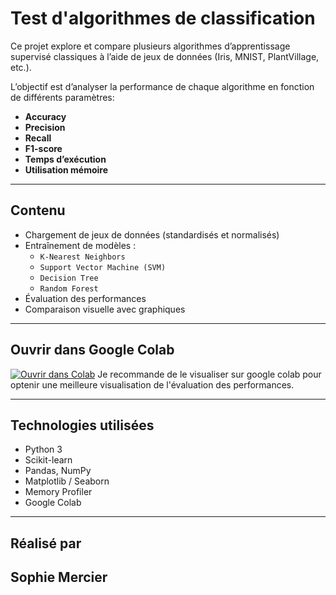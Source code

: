 # Test d'algorithmes de classification

Ce projet explore et compare plusieurs algorithmes d’apprentissage supervisé classiques à l’aide de jeux de données (Iris, MNIST, PlantVillage, etc.).

 L’objectif est d’analyser la performance de chaque algorithme en fonction de différents paramètres:  
- **Accuracy**
- **Precision**
- **Recall**
- **F1-score**
- **Temps d’exécution**
- **Utilisation mémoire**

---

## Contenu

- Chargement de jeux de données (standardisés et normalisés)
- Entraînement de modèles :  
  - `K-Nearest Neighbors`  
  - `Support Vector Machine (SVM)`  
  - `Decision Tree`  
  - `Random Forest`  
- Évaluation des performances
- Comparaison visuelle avec graphiques

---

## Ouvrir dans Google Colab

[![Ouvrir dans Colab](https://colab.research.google.com/assets/colab-badge.svg)](https://colab.research.google.com/drive/1QMA-vseYl89fPgQMO74F95Fxr3CLPAD5)
Je recommande de le visualiser sur google colab pour optenir une meilleure visualisation de l'évaluation des performances.

---

## Technologies utilisées

- Python 3
- Scikit-learn
- Pandas, NumPy
- Matplotlib / Seaborn
- Memory Profiler
- Google Colab

---

## Réalisé par
**Sophie Mercier**  
---


